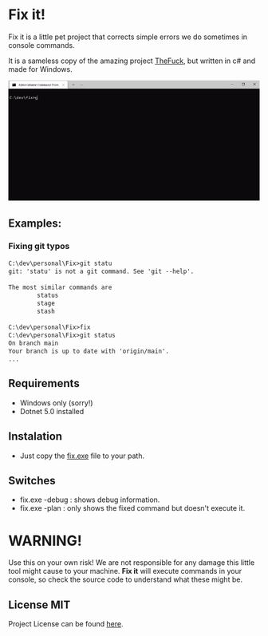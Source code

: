 # Fix it!

Fix it is a little pet project that corrects simple errors we do sometimes in console commands.

It is a sameless copy of the amazing project [TheFuck](https://github.com/nvbn/thefuck), but written in c# and made for Windows.

<img src="/Media/fixit.gif" alt="Fix in Action" width="800">


## Examples:

### Fixing git typos
```
C:\dev\personal\Fix>git statu
git: 'statu' is not a git command. See 'git --help'.

The most similar commands are
        status
        stage
        stash

C:\dev\personal\Fix>fix
C:\dev\personal\Fix>git status
On branch main
Your branch is up to date with 'origin/main'.
...
```

## Requirements
- Windows only (sorry!)
- Dotnet 5.0 installed

## Instalation
- Just copy the [fix.exe](https://github.com/andrecarlucci/fix/releases/tag/v0.1) file to your path.

## Switches
- fix.exe -debug : shows debug information.
- fix.exe -plan  : only shows the fixed command but doesn't execute it. 

# WARNING!
 Use this on your own risk! We are not responsible for any damage this little tool might cause to your machine.
 **Fix it** will execute commands in your console, so check the source code to understand what these might be. 

## License MIT
Project License can be found [here](https://github.com/andrecarlucci/fix/blob/main/LICENSE).
